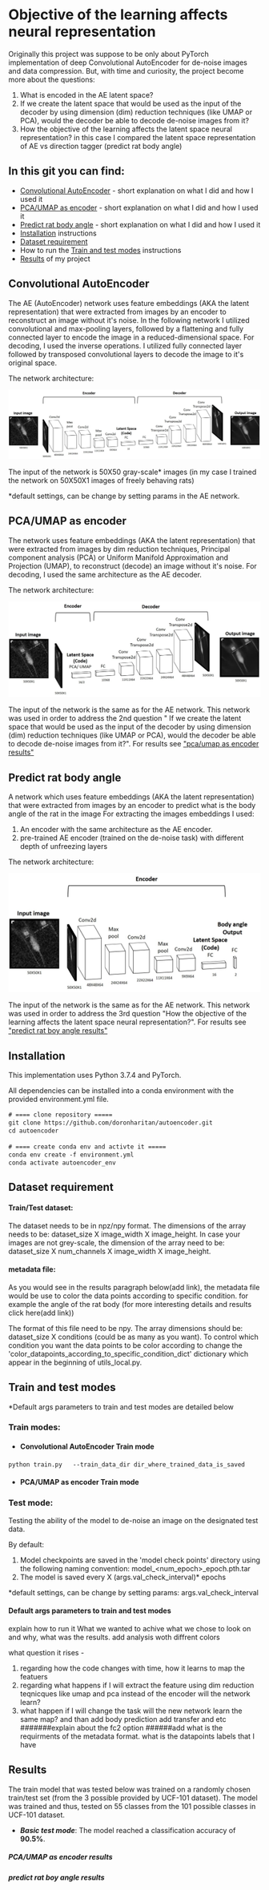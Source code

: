 # Objective of the learning affects neural representation
Originally this project was suppose to be only about PyTorch implementation of deep Convolutional AutoEncoder for 
de-noise images and data compression.
But, with time and curiosity, the project become more about the questions: 
 1. What is encoded in the AE latent space? 
 2. If we create the latent space that would be used as the input of the decoder by using dimension (dim) reduction techniques 
 (like UMAP or PCA), would the decoder be able to decode de-noise images from it?
   3. How the objective of the learning affects the latent space neural
    representation? in this case I compared the latent space representation 
    of AE vs direction tagger (predict rat body angle)

## In this git you can find:
- [Convolutional AutoEncoder](#convolutional-autoencoder) - short explanation on what I did and how I used it 
- [PCA/UMAP as encoder](#pcaumap-as-encoder) - short explanation on what I did and how I used it 
- [Predict rat body angle](#predict-rat-body-angle) - short explanation on what I did and how I used it 
- [Installation](#installation) instructions
- [Dataset requirement](#dataset-requirement)
- How to run the [Train and test modes](#train-and-test-modes) instructions
- [Results](#results) of my project

## Convolutional AutoEncoder
 The AE (AutoEncoder) network uses feature embeddings (AKA the latent representation) that were extracted from images by an encoder to reconstruct an image without it's noise.
 In the following network I utilized convolutional  and max-pooling layers, followed by a flattening and fully connected layer to encode the image in a reduced-dimensional space.
 For decoding, I used the inverse operations. I utilized fully connected layer followed by transposed convolutional layers to decode the image to it's original space.    

 The network architecture:
  <p align="center"><img src="https://github.com/doronharitan/autoencoder/blob/master/figuers/ae_network.jpg"></p>

The input of the network is 50X50 gray-scale* images (in my case I trained the network on 50X50X1 images of freely behaving rats)

*default settings, can be change by setting params in the AE network.

## PCA/UMAP as encoder
The network uses feature embeddings (AKA the latent representation) that were extracted from images by dim
 reduction techniques, Principal component analysis (PCA) or 
 Uniform Manifold Approximation and Projection (UMAP), to reconstruct (decode) an image without it's noise.
 For decoding, I used the same architecture as the AE decoder.

 The network architecture:
  <p align="center"><img src="https://github.com/doronharitan/autoencoder/blob/master/figuers/PCA_UMAP_network.jpg"></p>

The input of the network is the same as for the AE network.
This network was used in order to address the 2nd question " If we create the latent space that would be used as the input of the decoder by using dimension (dim) reduction techniques 
 (like UMAP or PCA), would the decoder be able to decode de-noise images from it?". For results see 
 ["pca/umap as encoder results"](#pcaumap-as-encoder-results) 
 
 
## Predict rat body angle
A network which uses feature embeddings (AKA the latent representation) that were extracted from images
 by an encoder to predict what is the body angle of the rat in the image
 For extracting the images embeddings I used:
  1. An encoder with the same architecture as the AE encoder.
  2. pre-trained AE encoder (trained on the de-noise task) with different depth of unfreezing layers 
  
 The network architecture:
  <p align="center"><img src="https://github.com/doronharitan/autoencoder/blob/master/figuers/predict_body_angle_network.jpg"></p>

The input of the network is the same as for the AE network.
This network was used in order to address the 3rd question "How the objective of the learning affects the latent space neural
    representation?". For results see 
 ["predict rat boy angle results"](#predict-rat-boy-angle-results) 


## Installation
This implementation uses Python 3.7.4 and PyTorch.

All dependencies can be installed into a conda environment with the provided environment.yml file.
``` 
# ==== clone repository =====
git clone https://github.com/doronharitan/autoencoder.git
cd autoencoder

# ==== create conda env and activte it =====
conda env create -f environment.yml
conda activate autoencoder_env
```

##  Dataset requirement
#### Train/Test dataset: 
The dataset needs to be in npz/npy format. The dimensions of the array needs to be: dataset_size X image_width X image_height. 
In case your images are not grey-scale, the dimension of the array need to be: dataset_size X num_channels X image_width X image_height.

#### metadata file:
As you would see in the results paragraph below(add link), the metadata file would be use to color the data points according to specific condition. for example the angle of the rat body (for more interesting details and results click here(add link)) 

The format of this file need to be npy. The array dimensions should be:  dataset_size X conditions (could be as many as you want). 
To control which condition you want the data points to be color according to change the 'color_datapoints_according_to_specific_condition_dict' dictionary which appear in the beginning of utils_local.py.     

##  Train and test modes
*Default args parameters to train and test modes are detailed below

### Train modes:  
- #### Convolutional AutoEncoder Train mode
```
python train.py   --train_data_dir dir_where_trained_data_is_saved    
```
- #### PCA/UMAP as encoder Train mode



### Test mode:
Testing the ability of the model to de-noise an image on the designated test data.

By default:
 1. Model checkpoints are saved in the 'model check points' directory using the following naming convention:
 model_<num_epoch>_epoch.pth.tar
 2. The model is saved every X (args.val_check_interval)* epochs

*default settings, can be change by setting params: args.val_check_interval

#### Default args parameters to train and test modes






explain how to run it 
What we wanted to achive 
what we chose to look on and why, 
what was the results.
add analysis woth diffrent colors 

what question it rises - 
1. regarding how the code changes with time, how it learns to map the featuers
2. regarding what happens if I will extract the feature using dim reduction teqnicques like umap and pca instead of the encoder will the network learn?
3. what happen if I will change the task will the new network learn the same map? 
and than add body prediction
add transfer and etc
 #######explain about the fc2 option
 ######add what is the requirments of the metadata format. what is the datapoints labels that I have
## Results 
The train model that was tested below was trained on a randomly chosen train/test set (from the 3 possible provided by UCF-101 dataset).
The model was trained and thus, tested on 55 classes from the 101 possible classes in UCF-101 dataset.
- _**Basic test mode**_:  The model reached a classification accuracy of **90.5%**.

##### PCA/UMAP as encoder results

##### predict rat boy angle results
